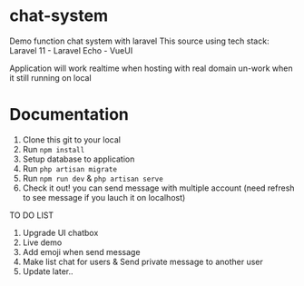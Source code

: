 # chat-system
Demo function chat system with laravel
This source using tech stack: Laravel 11 - Laravel Echo - VueUI

Application will work realtime when hosting with real domain un-work when it still running on local

# Documentation

1. Clone this git to your local
2. Run ```npm install```
3. Setup database to application
4. Run ```php artisan migrate```
5. Run ```npm run dev``` & ```php artisan serve```
6. Check it out! you can send message with multiple account (need refresh to see message if you lauch it on localhost)

TO DO LIST
1. Upgrade UI chatbox
2. Live demo
3. Add emoji when send message
4. Make list chat for users & Send private message to another user
5. Update later..
